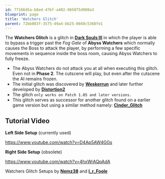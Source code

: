 ```yaml
---
id: 77166d5a-b8ed-47bf-a402-965075d980a3
blueprint: page
title: 'Watchers Glitch'
parent: 72bb083f-3575-49a4-bb25-0660c5368fe1
---
```

The **Watchers Glitch** is a glitch in [**Dark Souls III**](/darksouls3) in which the player is able to bypass a trigger past the *Fog Gate* of **Abyss Watchers** which normally causes the Boss to attack the player, by performing a few specific movements in sequence inside the boss room, causing Abyss Watchers to fully freeze.

- The Abyss Watchers do not attack you at all when executing this glitch. Even not in **Phase 2**. The cutscene will play, but even after the cutscene the AI remains frozen.
- The initial glitch was discovered by [**Weskerrun**](//youtube.com/channel/UCMheSnhQp_3c7EFcGUdl7mA) and later further developed by [**Distortion2**](//twitch.tv/distortion2)
- The glitch `only works on Patch 1.05 and later versions.`
- This glitch serves as successor for another glitch found on a earlier game version but using a similar method namely: [**Cinder\_Glitch**](/darksouls3/cinder-glitch)

## Tutorial Video

**Left Side Setup** (currently used)

https://www.youtube.com/watch?v=D4Ap5AW4GGs

**Right Side Setup** (obsolete)

https://www.youtube.com/watch?v=4hxWrAQpAdA

Watchers Glitch Setups by [**Nemz38**](//youtube.com/channel/UCMelEa1ejNbyR2f1zzvyqcw) and [**I\_r\_Foole**](//youtube.com/channel/UC_NM92jnmS5yMdBR9t_w4dA)
